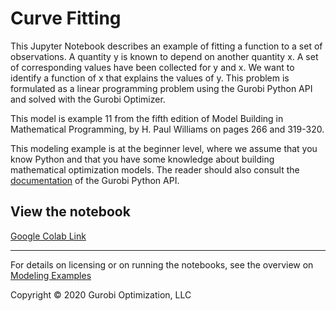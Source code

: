 # Curve Fitting

This Jupyter Notebook describes an example of fitting a function to a set of observations. A quantity y is known to 
depend on another quantity x. A set of corresponding values have been collected for y and x. We want to identify 
a function of x that explains the values of y. This problem is formulated as a linear programming problem using 
the Gurobi Python API and solved with the Gurobi Optimizer.

This model is example 11 from the fifth edition of Model Building in Mathematical Programming, by H. Paul Williams on 
pages 266 and 319-320.

This modeling example is at the beginner level, where we assume that you know Python and that you have some knowledge 
about building mathematical optimization models. The reader should also consult the 
[documentation](https://www.gurobi.com/resources/?category-filter=documentation) 
of the Gurobi Python API.

## View the notebook

[Google Colab Link](https://colab.research.google.com/github/Gurobi/modeling-examples/blob/master/curve_fitting/curve_fitting_gcl.ipynb)


----
For details on licensing or on running the notebooks, see the overview on [Modeling Examples](../)


Copyright © 2020 Gurobi Optimization, LLC

